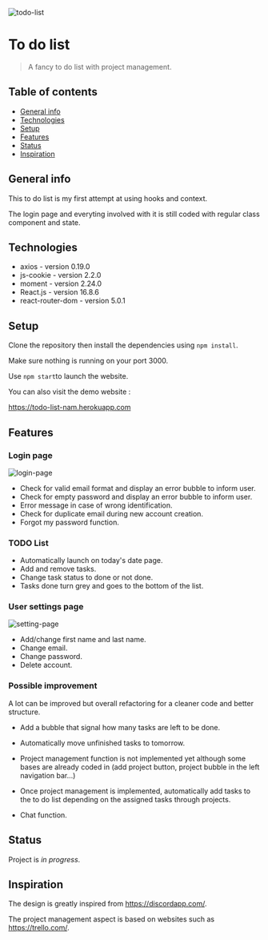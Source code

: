 ![todo-list](https://user-images.githubusercontent.com/49146106/59919315-64f62880-9427-11e9-9da3-eb9876cfdb6b.png)

# To do list

> A fancy to do list with project management.

## Table of contents

- [General info](#general-info)
- [Technologies](#technologies)
- [Setup](#setup)
- [Features](#features)
- [Status](#status)
- [Inspiration](#inspiration)

## General info

This to do list is my first attempt at using hooks and context.

The login page and everyting involved with it is still coded with regular class component and state.

## Technologies

- axios - version 0.19.0
- js-cookie - version 2.2.0
- moment - version 2.24.0
- React.js - version 16.8.6
- react-router-dom - version 5.0.1

## Setup

Clone the repository then install the dependencies using `npm install`.

Make sure nothing is running on your port 3000.

Use `npm start`to launch the website.

You can also visit the demo website :

https://todo-list-nam.herokuapp.com

## Features

### Login page

![login-page](https://user-images.githubusercontent.com/49146106/59919703-712eb580-9428-11e9-90eb-131e731367e4.png)

- Check for valid email format and display an error bubble to inform user.
- Check for empty password and display an error bubble to inform user.
- Error message in case of wrong identification.
- Check for duplicate email during new account creation.
- Forgot my password function.

### TODO List

- Automatically launch on today's date page.
- Add and remove tasks.
- Change task status to done or not done.
- Tasks done turn grey and goes to the bottom of the list.

### User settings page

![setting-page](https://user-images.githubusercontent.com/49146106/59919842-d5ea1000-9428-11e9-8bad-c571e8fd6cbb.png)

- Add/change first name and last name.
- Change email.
- Change password.
- Delete account.

### Possible improvement

A lot can be improved but overall refactoring for a cleaner code and better structure.

- Add a bubble that signal how many tasks are left to be done.
- Automatically move unfinished tasks to tomorrow.

- Project management function is not implemented yet although some bases are already coded in (add project button, project bubble in the left navigation bar...)

- Once project management is implemented, automatically add tasks to the to do list depending on the assigned tasks through projects.

- Chat function.

## Status

Project is _in progress_.

## Inspiration

The design is greatly inspired from https://discordapp.com/.

The project management aspect is based on websites such as https://trello.com/.
